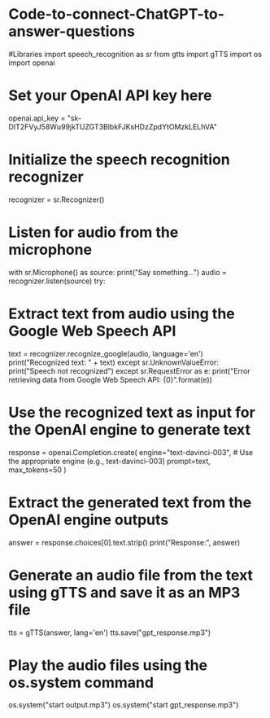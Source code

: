 # Code-to-connect-ChatGPT-to-answer-questions
#Libraries
import speech_recognition as sr
from gtts import gTTS
import os
import openai
# Set your OpenAI API key here
openai.api_key = "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"
# Initialize the speech recognition recognizer
recognizer = sr.Recognizer()
# Listen for audio from the microphone
with sr.Microphone() as source:
print("Say something...")
audio = recognizer.listen(source)
try:
# Extract text from audio using the Google Web Speech API
text = recognizer.recognize_google(audio, language='en')
print("Recognized text: " + text)
except sr.UnknownValueError:
print("Speech not recognized")
except sr.RequestError as e:
print("Error retrieving data from Google Web Speech API: {0}".format(e))
# Use the recognized text as input for the OpenAI engine to generate text
response = openai.Completion.create(
engine="text-davinci-003",  # Use the appropriate engine (e.g., text-davinci-003)
prompt=text,
max_tokens=50
)
# Extract the generated text from the OpenAI engine outputs
answer = response.choices[0].text.strip()
print("Response:", answer)
# Generate an audio file from the text using gTTS and save it as an MP3 file
tts = gTTS(answer, lang='en')
tts.save("gpt_response.mp3")
# Play the audio files using the os.system command
os.system("start output.mp3")
os.system("start gpt_response.mp3")
